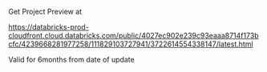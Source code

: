 Get Project Preview at 

https://databricks-prod-cloudfront.cloud.databricks.com/public/4027ec902e239c93eaaa8714f173bcfc/4239668281977258/111829103727941/3722614554338147/latest.html

Valid for 6months from date of update
